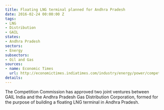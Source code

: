 ```yaml
---
title: Floating LNG terminal planned for Andhra Pradesh
date: 2016-02-24 00:00:00 Z
tags:
- LNG
- Distribution
- GAIL
states:
- Andhra Pradesh
sectors:
- Energy
subsectors:
- Oil and Gas
sources:
- name: Economic Times
  url: http://economictimes.indiatimes.com/industry/energy/power/competition-commission-of-india-approves-two-jvs-to-set-up-lng-terminal-in-andhra-pradesh/articleshow/51007810.cms
details: 
---
```


The Competition Commission has approved two joint ventures between GAIL India and the Andhra Pradesh Gas Distribution Corporation, formed for the purpose of building a floating LNG terminal in Andhra Pradesh.

